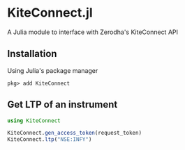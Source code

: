 # KiteConnect.jl

A Julia module to interface with Zerodha's KiteConnect API

## Installation
Using Julia's package manager

```
pkg> add KiteConnect
```

## Get LTP of an instrument

```julia
using KiteConnect

KiteConnect.gen_access_token(request_token)
KiteConnect.ltp("NSE:INFY")
```

